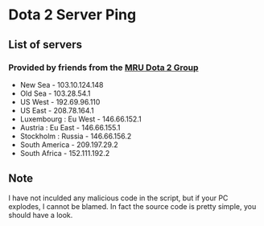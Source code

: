 # Dota 2 Server Ping

## List of servers
### Provided by friends from the [MRU Dota 2 Group](https://www.facebook.com/groups/182167728583397/permalink/314677865332382/)
* New Sea - 103.10.124.148
* Old Sea - 103.28.54.1
* US West - 192.69.96.110
* US East - 208.78.164.1
* Luxembourg : Eu West - 146.66.152.1
* Austria : Eu East - 146.66.155.1
* Stockholm : Russia - 146.66.156.2
* South America - 209.197.29.2
* South Africa - 152.111.192.2
## Note
I have not inculded any malicious code in the script, but if your PC explodes, I cannot be blamed. In fact the source code is pretty simple, you should have a look.